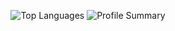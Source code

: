 

<div align="center">
  
![Top Languages](https://github-readme-stats.vercel.app/api/top-langs/?username=usherkielvin&layout=compact&theme=transparent&hide_border=true&bg_color=00000000) ![Profile Summary](https://github-profile-summary-cards.vercel.app/api/cards/profile-details?username=usherkielvin&theme=transparent)

</div>